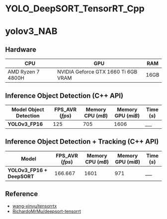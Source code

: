 # YOLO_DeepSORT_TensorRT_Cpp


# yolov3_NAB


## Hardware

| CPU | GPU | RAM |
| ----------- | ----------- | ----------- | 
| AMD Ryzen 7 4800H | NVIDIA Geforce GTX 1660 Ti 6GB VRAM |  16GB  |


## Inference Object Detection (C++ API)



| Model Object Detection | FPS_AVR (*fps*) | Memory CPU (*mB*) | Memory GPU (*miB*) | Time (*s*) |
| ----------- | ----------- | ----------- | ----------- | ----------- |
| **YOLOv3_FP16** | 125 | 705 | 1606 | *___* |


## Inference Object Detection + Tracking (C++ API)

| Model | FPS_AVR (*fps*) | Memory CPU (*mB*) | Memory GPU (*miB*) | Time (*s*) |
| ----------- | ----------- | ----------- | ----------- | ----------- |
| **YOLOv3_FP16 + DeepSORT** | 166.667 | 1601 | 971 | *___* |



## Reference
* [wang-xinyu/tensorrtx](https://github.com/wang-xinyu/tensorrtx)
* [RichardoMrMu/deepsort-tensorrt](https://github.com/RichardoMrMu/deepsort-tensorrt)
